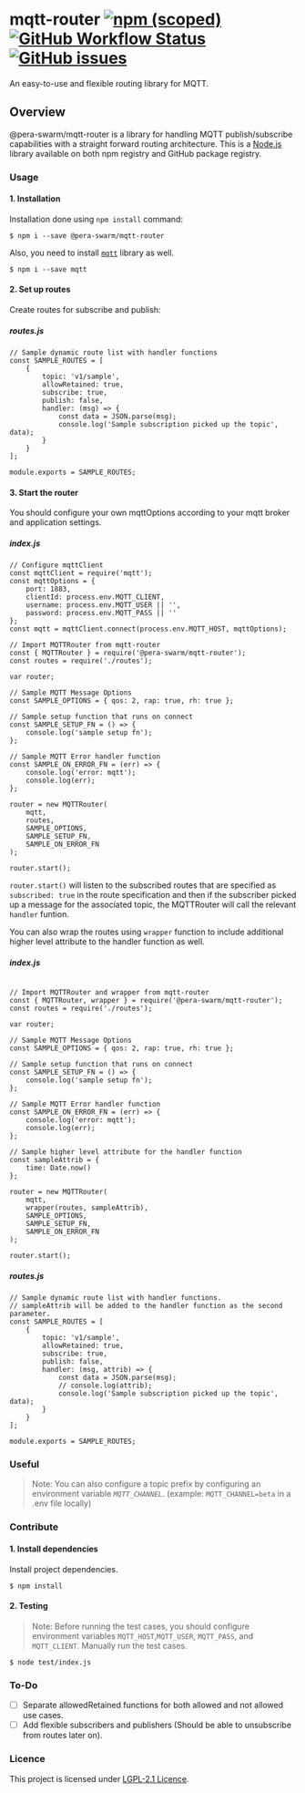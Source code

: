 # mqtt-router [![npm (scoped)](https://img.shields.io/npm/v/@pera-swarm/mqtt-router.svg)](https://github.com/Pera-Swarm/mqtt-router/) [![GitHub Workflow Status](https://img.shields.io/github/workflow/status/Pera-Swarm/mqtt-router/%F0%9F%9A%80%20Release)](https://github.com/Pera-Swarm/mqtt-router/releases) [![GitHub issues](https://img.shields.io/github/issues/Pera-Swarm/mqtt-router)](https://github.com/Pera-Swarm/mqtt-router/issues)
An easy-to-use and flexible routing library for MQTT.

## Overview
@pera-swarm/mqtt-router is a library for handling MQTT publish/subscribe capabilities with a straight forward routing architecture. This is a [Node.js](https://nodejs.org/en/) library available on both npm registry and GitHub package registry.

### Usage

#### 1. Installation 
Installation done using `npm install` command:
```
$ npm i --save @pera-swarm/mqtt-router
```

Also, you need to install [`mqtt`](https://www.npmjs.com/package/mqtt) library as well.
```
$ npm i --save mqtt
```

#### 2. Set up routes
Create routes for subscribe and publish:

##### routes.js
```
// Sample dynamic route list with handler functions
const SAMPLE_ROUTES = [
    {
        topic: 'v1/sample',
        allowRetained: true,
        subscribe: true,
        publish: false,
        handler: (msg) => {
            const data = JSON.parse(msg);
            console.log('Sample subscription picked up the topic', data);
        }
    }
];

module.exports = SAMPLE_ROUTES;
```

#### 3. Start the router
You should configure your own mqttOptions according to your mqtt broker and application settings.
##### index.js
```
// Configure mqttClient
const mqttClient = require('mqtt');
const mqttOptions = {
    port: 1883,
    clientId: process.env.MQTT_CLIENT,
    username: process.env.MQTT_USER || '',
    password: process.env.MQTT_PASS || ''
};
const mqtt = mqttClient.connect(process.env.MQTT_HOST, mqttOptions);

// Import MQTTRouter from mqtt-router
const { MQTTRouter } = require('@pera-swarm/mqtt-router');
const routes = require('./routes');

var router;

// Sample MQTT Message Options
const SAMPLE_OPTIONS = { qos: 2, rap: true, rh: true };

// Sample setup function that runs on connect
const SAMPLE_SETUP_FN = () => {
    console.log('sample setup fn');
};

// Sample MQTT Error handler function
const SAMPLE_ON_ERROR_FN = (err) => {
    console.log('error: mqtt');
    console.log(err);
};

router = new MQTTRouter(
    mqtt,
    routes,
    SAMPLE_OPTIONS,
    SAMPLE_SETUP_FN,
    SAMPLE_ON_ERROR_FN
);

router.start();
```

`router.start()` will listen to the subscribed routes that are specified as `subscribed: true` in the route specification and then if the subscriber picked up a message for the associated topic, the MQTTRouter will call the relevant `handler` funtion.

You can also wrap the routes using `wrapper` function to include additional higher level attribute to the handler function as well.

##### index.js
```

// Import MQTTRouter and wrapper from mqtt-router
const { MQTTRouter, wrapper } = require('@pera-swarm/mqtt-router');
const routes = require('./routes');

var router;

// Sample MQTT Message Options
const SAMPLE_OPTIONS = { qos: 2, rap: true, rh: true };

// Sample setup function that runs on connect
const SAMPLE_SETUP_FN = () => {
    console.log('sample setup fn');
};

// Sample MQTT Error handler function
const SAMPLE_ON_ERROR_FN = (err) => {
    console.log('error: mqtt');
    console.log(err);
};

// Sample higher level attribute for the handler function
const sampleAttrib = {
    time: Date.now()
};

router = new MQTTRouter(
    mqtt,
    wrapper(routes, sampleAttrib),
    SAMPLE_OPTIONS,
    SAMPLE_SETUP_FN,
    SAMPLE_ON_ERROR_FN
);

router.start();
```

##### routes.js
```
// Sample dynamic route list with handler functions.
// sampleAttrib will be added to the handler function as the second parameter.
const SAMPLE_ROUTES = [
    {
        topic: 'v1/sample',
        allowRetained: true,
        subscribe: true,
        publish: false,
        handler: (msg, attrib) => {
            const data = JSON.parse(msg);
            // console.log(attrib);
            console.log('Sample subscription picked up the topic', data);
        }
    }
];

module.exports = SAMPLE_ROUTES;
```

### Useful

> Note: You can also configure a topic prefix by configuring an environment variable *`MQTT_CHANNEL`*. (example: `MQTT_CHANNEL=beta` in a .env file locally)


### Contribute

#### 1. Install dependencies

Install project dependencies.
```
$ npm install
```

#### 2. Testing

> Note: Before running the test cases, you should configure environment variables `MQTT_HOST`,`MQTT_USER`, `MQTT_PASS`, and `MQTT_CLIENT`.
Manually run the test cases.
```
$ node test/index.js
```

### To-Do
- [ ] Separate allowedRetained functions for both allowed and not allowed use cases.
- [ ] Add flexible subscribers and publishers (Should be able to unsubscribe from routes later on).

### Licence
This project is licensed under [LGPL-2.1 Licence](https://github.com/Pera-Swarm/mqtt-router/blob/main/LICENSE).

